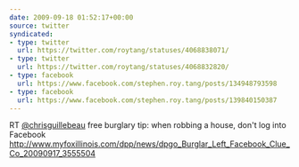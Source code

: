 ```yaml
---
date: 2009-09-18 01:52:17+00:00
source: twitter
syndicated:
- type: twitter
  url: https://twitter.com/roytang/statuses/4068838071/
- type: twitter
  url: https://twitter.com/roytang/statuses/4068832820/
- type: facebook
  url: https://www.facebook.com/stephen.roy.tang/posts/134948793598
- type: facebook
  url: https://www.facebook.com/stephen.roy.tang/posts/139840150387
---
```


RT [@chrisguillebeau](https://twitter.com/chrisguillebeau/) free burglary tip: when robbing a house, don't log into Facebook http://www.myfoxillinois.com/dpp/news/dpgo_Burglar_Left_Facebook_Clue_Co_20090917_3555504